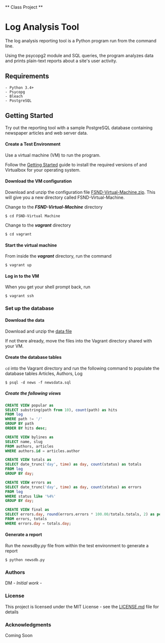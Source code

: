 ** Class Project **

# Log Analysis Tool

The log analysis reporting tool is a Python program run from the command line. 

Using the psycopg2 module and SQL queries, the program analyzes data and prints plain-text reports about a site's user activity.

## Requirements

```
- Python 3.4+
- Psycopg
- Bleach
- PostgreSQL
```

## Getting Started

Try out the reporting tool with a sample PostgreSQL database containing newspaper articles and web server data. 

#### Create a Test Environment

Use a virtual machine (VM) to run the program. 

Follow the [Getting Started](https://www.vagrantup.com/intro/getting-started/) guide to install the required versions of and Virtualbox for your operating system. 

#### Download the VM configuration

Download and unzip the configuration file [FSND-Virtual-Machine.zip](https://s3.amazonaws.com/video.udacity-data.com/topher/2018/April/5acfbfa3_fsnd-virtual-machine/fsnd-virtual-machine.zip). This will give you a new directory called FSND-Virtual-Machine. 

Change to the ***FSND-Virtual-Machine*** directory

```$ cd FSND-Virtual Machine```

Change to the ***vagrant*** directory

```$ cd vagrant```

#### Start the virtual machine

From inside the ***vagrant*** directory, run the command

```$ vagrant up```

#### Log in to the VM

When you get your shell prompt back, run

```$ vagrant ssh``` 

### Set up the database

#### Download the data

Download and unzip the [data file](https://d17h27t6h515a5.cloudfront.net/topher/2016/August/57b5f748_newsdata/newsdata.zip)

If not there already, move the files into the Vagrant directory shared with your VM.

#### Create the database tables

`cd` into the Vagrant directory and run the following command to populate the database tables Articles, Authors, Log

`$ psql -d news -f newsdata.sql`

##### Create the following views 

  ```sql
CREATE VIEW popular as
SELECT substring(path from 10), count(path) as hits
FROM log
WHERE path != '/'
GROUP BY path
ORDER BY hits desc;
  ```
```sql
CREATE VIEW bylines as
SELECT name, slug
FROM authors, articles
WHERE authors.id = articles.author
```
```sql
CREATE VIEW totals as 
SELECT date_trunc('day', time) as day, count(status) as totals 
FROM log 
GROUP BY day;
```
```sql
CREATE VIEW errors as
SELECT date_trunc('day', time) as day, count(status) as errors 
FROM log
WHERE status like '%4%' 
GROUP BY day;
```
```sql
CREATE VIEW final as
SELECT errors.day, round(errors.errors * 100.00/totals.totals, 2) as percent 
FROM errors, totals
WHERE errors.day = totals.day;
```

#### Generate a report

Run the _newsdby.py_ file from within the test environment to generate a report

```$ python newsdb.py```

### Authors

DM - *Initial work* - 

### License

This project is licensed under the MIT License - see the [LICENSE.md](LICENSE.md) file for details

### Acknowledgments

Coming Soon
